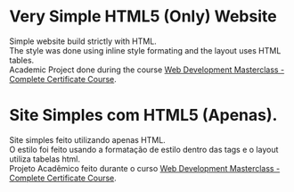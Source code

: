 # Very Simple HTML5 (Only) Website
<p>Simple website build strictly with HTML.<br>
The style was done using inline style formating and the layout uses HTML tables.<br>
Academic Project done during the course <a href="https://www.udemy.com/course/web-development-masterclass-complete-certificate-course/">Web Development Masterclass - Complete Certificate Course</a>.</p>
<p>

# Site Simples com HTML5 (Apenas).
<p>Site simples feito utilizando apenas HTML.<br>
  O estilo foi feito usando a formatação de estilo dentro das tags e o layout utiliza tabelas html.<br>
Projeto Acadêmico feito durante o curso <a href="https://www.udemy.com/course/web-development-masterclass-complete-certificate-course/">Web Development Masterclass - Complete Certificate Course</a>.</p>
